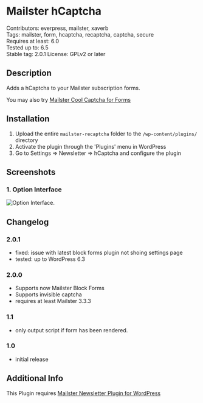 # Mailster hCaptcha

Contributors: everpress, mailster, xaverb  
Tags: mailster, form, hcaptcha, recaptcha, captcha, secure  
Requires at least: 6.0  
Tested up to: 6.5  
Stable tag: 2.0.1
License: GPLv2 or later

## Description

Adds a hCaptcha to your Mailster subscription forms.

You may also try [Mailster Cool Captcha for Forms](https://wordpress.org/plugins/mailster-cool-captcha/)

## Installation

1. Upload the entire `mailster-recaptcha` folder to the `/wp-content/plugins/` directory
2. Activate the plugin through the 'Plugins' menu in WordPress
3. Go to Settings => Newsletter => hCaptcha and configure the plugin

## Screenshots

### 1. Option Interface

![Option Interface.](https://ps.w.org/mailster-hcaptcha/assets/screenshot-1.png)

## Changelog

### 2.0.1

- fixed: issue with latest block forms plugin not shoing settings page
- tested: up to WordPress 6.3

### 2.0.0

- Supports now Mailster Block Forms
- Supports invisible captcha
- requires at least Mailster 3.3.3

### 1.1

- only output script if form has been rendered.

### 1.0

- initial release

## Additional Info

This Plugin requires [Mailster Newsletter Plugin for WordPress](https://mailster.co/?utm_campaign=wporg&utm_source=wordpress.org&utm_medium=readme&utm_term=hCaptcha)
